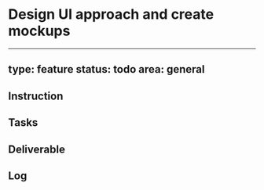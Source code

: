 # Design UI approach and create mockups

---
type: feature
status: todo
area: general
---


## Instruction

## Tasks

## Deliverable

## Log

